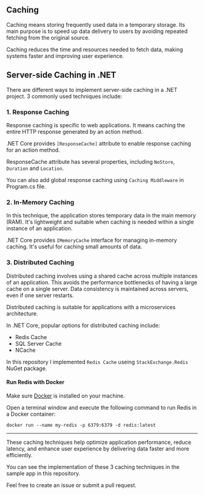 ## Caching

Caching means storing frequently used data in a temporary storage. Its main purpose is to speed up data delivery to users by avoiding repeated fetching from the original source.

Caching reduces the time and resources needed to fetch data, making systems faster and improving user experience.

## Server-side Caching in .NET

There are different ways to implement server-side caching in a .NET project. 3 commonly used techniques include:

### 1. Response Caching

Response caching is specific to web applications. It means caching the entire HTTP response generated by an action method.

.NET Core provides `[ResponseCache]` attribute to enable response caching for an action method.

ResponseCache attribute has several properties, including `NoStore`, `Duration` and `Location`.

You can also add global response caching using `Caching Middleware` in Program.cs file.

### 2. In-Memory Caching

In this technique, the application stores temporary data in the main memory (RAM). It's lightweight and suitable when caching is needed within a single instance of an application.

.NET Core provides `IMemoryCache` interface for managing in-memory caching. It's useful for caching small amounts of data.

### 3. Distributed Caching

Distributed caching involves using a shared cache across multiple instances of an application. This avoids the performance bottlenecks of having a large cache on a single server. Data consistency is maintained across servers, even if one server restarts.

Distributed caching is suitable for applications with a microservices architecture.

In .NET Core, popular options for distributed caching include:

- Redis Cache
- SQL Server Cache
- NCache
  
In this repository I implemented `Redis Cache` useing `StackExchange.Redis` NuGet package.


#### Run Redis with Docker

Make sure [Docker](https://docs.docker.com/get-docker/) is installed on your machine.

Open a terminal window and execute the following command to run Redis in a Docker container:

```
docker run --name my-redis -p 6379:6379 -d redis:latest
```



---
These caching techniques help optimize application performance, reduce latency, and enhance user experience by delivering data faster and more efficiently.

You can see the implementation of these 3 caching techniques in the sample app in this repository.


Feel free to create an issue or submit a pull request.

